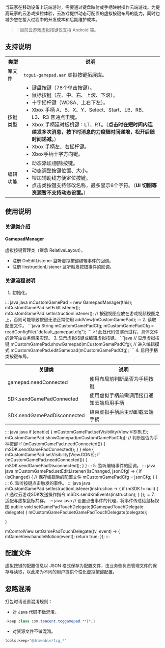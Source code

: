当玩家在移动设备上玩端游时，需要通过键盘映射或手柄映射操作云端游戏。为提高玩家的云游戏操控体验，云游戏提供动态可配置的虚拟按键布局的能力，同时也减少您在接入过程中的开发成本和后期维护成本。
> ! 目前云游戏虚拟按键仅支持 Android 端。

## 支持说明
<table>
<tr><th>类型</th><th>说明</th></tr>
<tr><td>库文件</td><td><code>tcgui-gamepad.aar</code> 虚拟按键拓展库。</td></tr>
<tr><td>按键类型</td><td>
<ul style="margin:0">
<li>键盘按键（78个单击按键）。</li>
<li>鼠标按键（左、中、右、上滚、下滚）。</li>
<li>十字摇杆键（WDSA、上右下左）。</li>
<li>Xbox 手柄 A、B、X、Y、Select、Start、LB、RB、L3、R3 普通点击键。</li>
<li>Xbox 手柄延时板机键：LT、RT。（<b>点击时在短时间内连续发多次消息，按下时消息的力度随时间递增，松开后随时间递减。</b>）</li>
<li>Xbox 手柄左、右摇杆键。</li>
<li>Xbox手柄十字方向键。</li>
</ul>
</td>
</tr><tr>
<td>编辑功能</td><td>
<ul style="margin:0">
	<li>动态添加/删除按键。</li>
	<li>动态调整按键位置、大小。</li>
	<li>增加辅助线方便定位按键。</li>
	<li>点击类按键支持修改名称，最多显示6个字符。（<b>UI 切图等资源暂不支持动态设置。</b>）</li>
</ul>
</td></tr>
</table>

## 使用说明

### 关键类介绍
#### GamepadManager
虚拟按键管理类（继承 RelativeLayout）。
- 注册 OnEditListener 监听虚拟按键编辑事件的回调。
- 注册 IInstructionListener 监听触发按钮事件的回调。

### 关键流程说明
1. 初始化。
<dx-codeblock>
::: java java
mCustomGamePad = new GamepadManager(this);
mCustomGamePad.setEditListener();
mCustomGamePad.setInstructionListener();
// 按键视图应放在游戏视频视图之上，否则可能导致按键无法正常使用
addView(mCustomGamePad);
:::
</dx-codeblock>
2. 读取配置文件。
```java
String mCustomGamePadCfg;
mCustomGamePadCfg = readConfigFile("default_gamepad.cfg");
```
>! 此处代码仅演示过程，具体文件的读写由业务侧来实现。
3. 显示虚拟按键或编辑虚拟按键。
```java
// 显示虚拟按键
mCustomGamePad.showGamepad(mCustomGamePadCfg);
// 进入编辑模式
mCustomGamePad.editGamepad(mCustomGamePadCfg);
```
4. 启用手柄类按键布局。
<table>
<tr><th>关键类</th><th>说明</th>
</tr><tr>
<td>gamepad.needConnected</td>
<td>使用布局前判断是否为手柄按键</td>
</tr><tr>
<td>SDK.sendGamePadConnected</td>
<td>使用虚拟手柄前需调用接口通知云端启用手柄</td>
</tr><tr>
<td>SDK.sendGamePadDisconnected</td>
<td>结束虚拟手柄后主动卸载云端手柄</td>
</tr></table>
<dx-codeblock>
::: java java
if (enable) {
 mCustomGamePad.setVisibility(View.VISIBLE);
 mCustomGamePad.showGamepad(mCustomGamePadCfg);
 // 判断是否为手柄按键
 if (mCustomGamePad.needConnected()) {
  mSDK.sendGamePadConnected();
 }
} else {
 mCustomGamePad.setVisibility(View.GONE);
 if (mCustomGamePad.needConnected()) {
  mSDK.sendGamePadDisconnected();
 }
}
:::
</dx-codeblock>
5. 监听编辑事件的回调。
<dx-codeblock>
::: java java
mCustomGamePad.setEditListener((isChanged, jsonCfg) -> {
  if (isChanged) {
  // 保存编辑后的配置文件
    mCustomGamePadCfg = jsonCfg;
  }
}
:::
</dx-codeblock>
6. 监听按键点击触发的事件。
<dx-codeblock>
::: java java
mCustomGamePad.setInstructionListener(instruction -> {
  if (mSDK != null) {
   // 通过云游戏SDK发送操作指令
    mSDK.sendKmEvents(instruction);
  }
});
:::
</dx-codeblock>
7. 适配与虚拟鼠标共存。
<dx-codeblock>
::: java java
// 设置点击事件的代理，将事件传递给鼠标视图
public void setGamePadTouchDelegate(IGamepadTouchDelegate delegate) {
  mCustomGamePad.setGamePadTouchDelegate(delegate);
  
}

mControlView.setGamePadTouchDelegate((v, event) -> {
  mGameView.handleMotion(event);
  return true;
});
:::
</dx-codeblock>


## 配置文件
虚拟按键的配置信息以 JSON 格式保存为配置文件，由业务侧负责管理文件的保存与读取，以此来为不同的用户提供个性化虚拟按键配置。

## 忽略混淆
打包时请设置混淆规则：
- 对 Java 代码不做混淆。
```java
-keep class com.tencent.tcggamepad.**{*;}
```
- 对资源文件不做混淆。
```java
tools:keep="@drawable/tcg_*"
```



